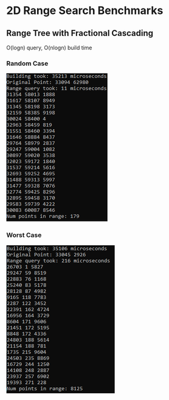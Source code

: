 # 2D Range Search Benchmarks


## Range Tree with Fractional Cascading


O(logn) query, O(nlogn) build time


### Random Case
![](randomcase.png)

### Worst Case
![](worstcase.png)
